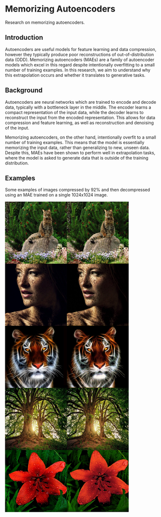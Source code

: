 # Memorizing Autoencoders

Research on memorizing autoencoders.


## Introduction

Autoencoders are useful models for feature learning and data compression, however they typically produce poor reconstructions of out-of-distribution data (ODD). Memorizing autoencoders (MAEs) are a family of autoencoder models which excel in this regard despite intentionally overfitting to a small number of training examples. In this research, we aim to understand why this extrapolation occurs and whether it translates to generative tasks.


## Background

Autoencoders are neural networks which are trained to encode and decode data, typically with a bottleneck layer in the middle. The encoder learns a compact representation of the input data, while the decoder learns to reconstruct the input from the encoded representation. This allows for data compression and feature learning, as well as reconstruction and denoising of the input.

Memorizing autoencoders, on the other hand, intentionally overfit to a small number of training examples. This means that the model is essentially memorizing the input data, rather than generalizing to new, unseen data. Despite this, MAEs have been shown to perform well in extrapolation tasks, where the model is asked to generate data that is outside of the training distribution.


## Examples

Some examples of images compressed by 92% and then decompressed using an MAE trained on a single 1024x1024 image.

<img src='https://github.com/oelin/memorizing-autoencoders/blob/main/images/examples.jpeg'>
